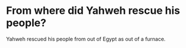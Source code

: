 # From where did Yahweh rescue his people?

Yahweh rescued his people from out of Egypt as out of a furnace.
